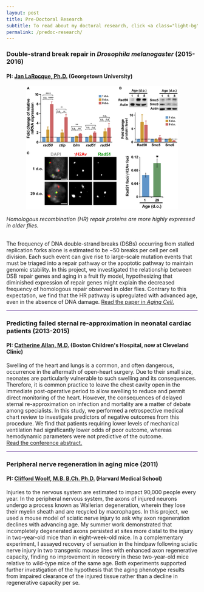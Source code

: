 ```yaml
---
layout: post
title: Pre-Doctoral Research
subtitle: To read about my doctoral research, click <a class="light-bg" href="/phd-research"><u>here</u></a>. To read about my postdoctoral research, click <a class="light-bg" href="/postdoc-research"><u>here</u></a>.
permalink: /predoc-research/
---
```


<h3> Double-strand break repair in <i>Drosophila melanogaster</i> (2015-2016)</h3>
<h4> PI: <a class="light-bg" href="https://blogs.commons.georgetown.edu/janlarocque/" target="_blank" rel="noopener noreferrer">
  Jan LaRocque, Ph.D.</a> (Georgetown University) </h4>

<p style="text-align:center;"><img src="/images/Aging-Cell-Figure3.jpg" width="400"></p>
<i>Homologous recombination (HR) repair proteins are more highly expressed in older flies.</i>

<br>
<br>

The frequency of DNA double-strand breaks (DSBs) occurring from stalled replication forks alone is estimated to be ~50 breaks
per cell per cell division. Each such event can give rise to large-scale mutation events that must be triaged into a repair pathway
or the apoptotic pathway to maintain genomic stability. In this project, we investigated the relationship between DSB repair genes and
aging in a fruit fly model, hypothesizing that diminished expression of repair genes might explain the decreased frequency of homologous
repair observed in older flies. Contrary to this expectation, we find that the HR pathway is upregulated with
advanced age, even in the absence of DNA damage. 
<a class="light-bg" href="https://doi.org/10.1111/acel.12556" target="_blank" rel="noopener noreferrer">
  Read the paper in <i>Aging Cell</i>. <i class='fa fa-link fa-lg'></i></a>

<hr style="height:1px; border:none; color:#4A1486; background-color:#4A1486;">

<h3> Predicting failed sternal re-approximation in neonatal cardiac patients (2013-2015)</h3>
<h4> PI: <a class="light-bg" href="https://my.clevelandclinic.org/staff/31948-catherine-allan" 
            target="_blank" rel="noopener noreferrer">Catherine Allan, M.D.</a> (Boston Children's Hospital, now at Cleveland Clinic) </h4>

Swelling of the heart and lungs is a common, and often dangerous, occurrence in the aftermath of open-heart surgery. Due to their
 small size, neonates are particularly vulnerable to such swelling and its consequences. Therefore, it is common practice to 
 leave the chest cavity open in the immediate post-operative period to allow swelling to reduce and permit direct monitoring of 
 the heart. However, the consequences of delayed sternal re-approximation on infection and mortality are a matter of debate among 
 specialists. In this study, we performed a retrospective medical chart review to investigate predictors of negative outcomes 
 from this procedure. We find that patients requiring lower levels of mechanical ventilation had significantly lower odds of poor outcome,
 whereas hemodynamic parameters were not predictive of the outcome.
<br>
<a class="light-bg" href="https://www.ahajournals.org/doi/abs/10.1161/circ.130.suppl_2.19663" target="_blank" rel="noopener noreferrer">
  Read the conference abstract. <i class='fa fa-link fa-lg'></i></a>

<hr style="height:1px; border:none; color:#4A1486; background-color:#4A1486;">

<h3> Peripheral nerve regeneration in aging mice (2011)</h3>
<h4> PI: <a class="light-bg" href="https://kirbyneuro.org/WoolfLab/" target="_blank" rel="noopener noreferrer">
  Clifford Woolf, M.B. B.Ch. Ph.D.</a> (Harvard Medical School) </h4>

Injuries to the nervous system are estimated to impact 90,000 people every year. In the peripheral nervous system, the axons of injured 
neurons undergo a process known as Wallerian degeneration, wherein they lose their myelin sheath and are recycled by macrophages. In this 
project, we used a mouse model of sciatic nerve injury to ask why axon regeneration declines with advancing age. My summer work 
demonstrated that incompletely degenerated axons persisted at sites more distal to the injury in two-year-old mice than in eight-week-old 
mice. In a complementary experiment, I assayed recovery of sensation in the hindpaw following sciatic nerve injury in two transgenic mouse
lines with enhanced axon regenerative capacity, finding no improvement in recovery in these two-year-old mice relative to wild-type mice of
the same age. Both experiments supported further investigation of the hypothesis that the aging phenotype results from impaired clearance 
of the injured tissue rather than a decline in regenerative capacity per se.
